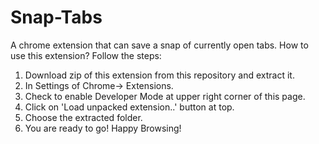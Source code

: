 # Snap-Tabs
A chrome extension that can save a snap of currently open tabs.
How to use this extension? Follow the steps:
1. Download zip of this extension from this repository and extract it.
2. In Settings of Chrome-> Extensions.
3. Check to enable Developer Mode at upper right corner of this page.
4. Click on 'Load unpacked extension..' button at top.
5. Choose the extracted folder.
6. You are ready to go! Happy Browsing!
